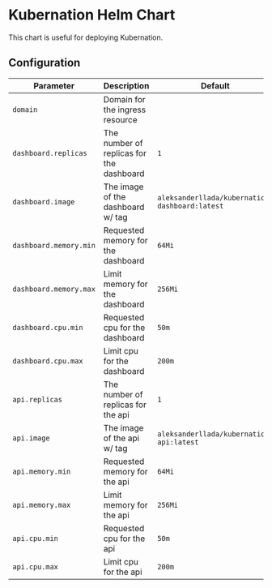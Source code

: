 # Kubernation Helm Chart

This chart is useful for deploying Kubernation.

## Configuration

|             Parameter               |            Description                   |                    Default                     |
|-------------------------------------|------------------------------------------|------------------------------------------------|
| `domain`                            | Domain for the ingress resource          |                                                |
| `dashboard.replicas`                | The number of replicas for the dashboard | `1`                                            |
| `dashboard.image`                   | The image of the dashboard w/ tag        | `aleksanderllada/kubernation-dashboard:latest` |
| `dashboard.memory.min`              | Requested memory for the dashboard       | `64Mi`                                         |
| `dashboard.memory.max`              | Limit memory for the dashboard           | `256Mi`                                        |
| `dashboard.cpu.min`                 | Requested cpu for the dashboard          | `50m`                                          |
| `dashboard.cpu.max`                 | Limit cpu for the dashboard              | `200m`                                         |
| `api.replicas`                      | The number of replicas for the api       | `1`                                            |
| `api.image`                         | The image of the api w/ tag              | `aleksanderllada/kubernation-api:latest`       |
| `api.memory.min`                    | Requested memory for the api             | `64Mi`                                         |
| `api.memory.max`                    | Limit memory for the api                 | `256Mi`                                        |
| `api.cpu.min`                       | Requested cpu for the api                | `50m`                                          |
| `api.cpu.max`                       | Limit cpu for the api                    | `200m`                                         |

